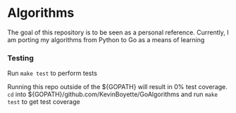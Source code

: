 # Algorithms

The goal of this repository is to be seen as a personal reference. Currently, I am porting my algorithms from Python to Go as a means of learning

### Testing 

Run `make test` to perform tests

Running this repo outside of the ${GOPATH} will result in 0% test coverage.
`cd` into ${GOPATH}/github.com/KevinBoyette/GoAlgorithms and run `make test` to get test coverage
